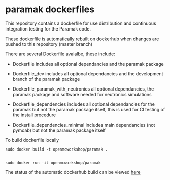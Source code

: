 # paramak dockerfiles

This repository contains a dockerfile for use distribution and continuous integration testing for the Paramak code.

These dockerfile is automatically rebuilt on dockerhub when changes are pushed to this repository (master branch)

There are several Dockerfile avaialbe, these include:

- Dockerfile includes all optional dependancies and the paramak package

- Dockerfile_dev includes all optional dependancies and the development branch of the paramak package

- Dockerfile_paramak_with_neutronics all optional dependancies, the paramak package and software needed for neutronics simulations

- Dockerfile_dependencies includes all optional dependancies for the paramak but not the paramak package itself, this is used for CI testing of the install procedure

- Dockerfile_dependencies_minimal includes main dependancies (not pymoab) but not the paramak package itself




To build dockerfile locally

```
sudo docker build -t openmcworkshop/paramak . 


sudo docker run -it openmcworkshop/paramak
```


The status of the automatic dockerhub build can be viewed [here](https://hub.docker.com/repository/docker/openmcworkshop/paramak_docker/general)
